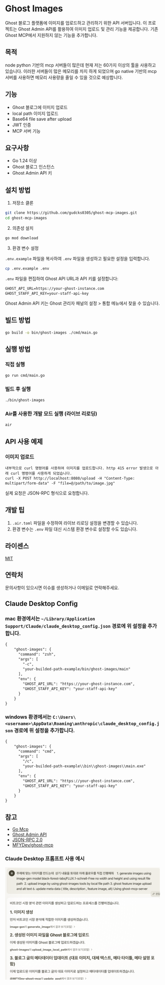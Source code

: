 # Ghost Images

Ghost 블로그 플랫폼에 이미지를 업로드하고 관리하기 위한 API 서버입니다. 이 프로젝트는 Ghost Admin API를 활용하여 이미지 업로드 및 관리 기능을 제공합니다.
기존 Ghost MCP에서 지원하지 않는 기능을 추가합니다. 
## 목적 
node python 기반의 mcp 서버들이 많은데 현재 저는 60가지 이상의 툴을 사용하고 있습니다. 
이러한 서버들이 많은 메모리를 차지 하게 되었으며 go native 기반의 mcp 서버를 사용하면 메모리 사용량을 줄일 수 있을 것으로 예상합니다.
## 기능

- Ghost 블로그에 이미지 업로드
- local path 이미지 업로드
- Base64 file save after upload
- JWT 인증
- MCP 서버 기능

## 요구사항

- Go 1.24 이상
- Ghost 블로그 인스턴스
- Ghost Admin API 키

## 설치 방법

1. 저장소 클론

```bash
git clone https://github.com/gudcks0305/ghost-mcp-images.git
cd ghost-mcp-images
```

2. 의존성 설치

```bash
go mod download
```

3. 환경 변수 설정

`.env.example` 파일을 복사하여 `.env` 파일을 생성하고 필요한 설정을 입력합니다.

```bash
cp .env.example .env
```

`.env` 파일을 편집하여 Ghost API URL과 API 키를 설정합니다:

```
GHOST_API_URL=https://your-ghost-instance.com
GHOST_STAFF_API_KEY=your-staff-api-key
```

Ghost Admin API 키는 Ghost 관리자 패널의 설정 > 통합 메뉴에서 찾을 수 있습니다.

## 빌드 방법

```bash
go build -o bin/ghost-images ./cmd/main.go
```

## 실행 방법

### 직접 실행

```bash
go run cmd/main.go
```

### 빌드 후 실행

```bash
./bin/ghost-images
```

### Air를 사용한 개발 모드 실행 (라이브 리로딩)

```bash
air
```

## API 사용 예제

### 이미지 업로드

```
내부적으로 curl 명령어를 사용하여 이미지를 업로드합니다. http 415 error 발생으로 아래 curl 명령어를 사용하게 되었습니다.
curl -X POST http://localhost:8080/upload -H "Content-Type: multipart/form-data" -F "file=@/path/to/image.jpg"
```
실제 요청은 JSON-RPC 형식으로 요청합니다.



## 개발 팁

1. `.air.toml` 파일을 수정하여 라이브 리로딩 설정을 변경할 수 있습니다.
2. 환경 변수는 `.env` 파일 대신 시스템 환경 변수로 설정할 수도 있습니다.

## 라이센스

[MIT](LICENSE)

## 연락처

문의사항이 있으시면 이슈를 생성하거나 이메일로 연락해주세요.

## Claude Desktop Config
### mac 환경에서는 `~/Library/Application Support/Claude/claude_desktop_config.json` 경로에 위 설정을 추가합니다.

```
{
    "ghost-images": {
      "command": "zsh",
      "args": [
        "-c",
        "your-builded-path-example/bin/ghost-images/main"
      ],
      "env": {
        "GHOST_API_URL": "https://your-ghost-instance.com",
        "GHOST_STAFF_API_KEY": "your-staff-api-key"
      }
    }
}
```
### windows 환경에서는 `C:\Users\<username>\AppData\Roaming\anthropic\claude_desktop_config.json` 경로에 위 설정을 추가합니다.  

```
{
    "ghost-images": {
      "command": "cmd",
      "args": [
        "/c",
        "your-builded-path-example\\bin\\ghost-images\\main.exe"
      ],
      "env": {
        "GHOST_API_URL": "https://your-ghost-instance.com",
        "GHOST_STAFF_API_KEY": "your-staff-api-key"
      }
    }
}
```

## 참고
- [Go Mcp](https://github.com/mark3labs/mcp-go)
- [Ghost Admin API](https://ghost.org/docs/api/admin/)
- [JSON-RPC 2.0](https://www.jsonrpc.org/specification)
- [MFYDev/ghost-mcp](https://github.com/MFYDev/ghost-mcp)

### Claude Desktop 프롬프트 사용 예시
![image](image.png)